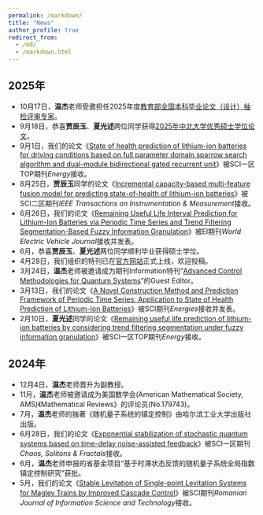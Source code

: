 ```yaml
---
permalink: /markdown/
title: "News"
author_profile: true
redirect_from: 
  - /md/
  - /markdown.html
---
```


## 2025年

* 10月17日，**温杰**老师受邀担任2025年度[教育部全国本科毕业论文（设计）抽检评审专家](http://wenjie015.github.io/files/MoEPingShu2025.png)。
* 9月18日，恭喜**贾辰玉**、**夏光述**两位同学获得[2025年中北大学优秀硕士学位论文](http://grs.nuc.edu.cn/info/1081/8465.htm)。
* 9月1日，我们的论文《[State of health prediction of lithium-ion batteries for driving conditions based on full parameter domain sparrow search algorithm and dual-module bidirectional gated recurrent unit](https://doi.org/10.1016/j.energy.2025.138292)》被SCI一区TOP期刊*Energy*接收。
* 8月25日，**贾辰玉**同学的论文《[Incremental capacity-based multi-feature fusion model for predicting state-of-health of lithium-ion batteries](https://doi.org/10.1109/TIM.2025.3608342)》被SCI二区期刊*IEEE Transactions on Instrumentation & Measurement*接收。
* 6月26日，我们的论文《[Remaining Useful Life Interval Prediction for Lithium-Ion Batteries via Periodic Time Series and Trend Filtering Segmentation-Based Fuzzy Information Granulation](https://doi.org/10.3390/wevj16070356)》被EI期刊*World Electric Vehicle Journal*接收并发表。
* 6月，恭喜**贾辰玉**、**夏光述**两位同学顺利毕业获得硕士学位。
* 4月28日，我们组织的特刊已在[官方网站](https://www.mdpi.com/journal/information/special_issues/WH0YS8QM8K)正式上线，欢迎投稿。
* 3月24日，**温杰**老师被邀请成为期刊Information特刊“[Advanced Control Methodologies for Quantum Systems](https://www.mdpi.com/journal/information/special_issues/WH0YS8QM8K)”的Guest Editor。
* 3月13日，我们的论文《[A Novel Construction Method and Prediction Framework of Periodic Time Series: Application to State of Health Prediction of Lithium-Ion Batteries](https://doi.org/10.3390/en18061438)》被SCI期刊*Energies*接收并发表。
* 2月10日，**夏光述**同学的论文《[Remaining useful life prediction of lithium-ion batteries by considering trend filtering segmentation under fuzzy information granulation](https://doi.org/10.1016/j.energy.2025.134810)》被SCI一区TOP期刊*Energy*接收。

## 2024年

* 12月4日，**温杰**老师晋升为副教授。
* 11月，**温杰**老师被邀请成为美国数学会(American Mathematical Society, AMS)《Mathematical Reviews》的评论员(No.179743)。
* 7月，**温杰**老师的独著《随机量子系统的镇定控制》由哈尔滨工业大学出版社出版。
* 6月28日，我们的论文《[Exponential stabilization of stochastic quantum systems based on time-delay noise-assisted feedback](https://doi.org/10.1016/j.chaos.2024.115228)》被SCI一区期刊*Chaos, Solitons & Fractals*接收。
* 6月，**温杰**老师申报的省基金项目“基于时滞状态反馈的随机量子系统全局指数镇定控制研究”获批。
* 5月，我们的论文《[Stable Levitation of Single-point Levitation Systems for Maglev Trains by Improved Cascade Control](https://doi.org/10.59277/ROMJIST.2024.3-4.08)》被SCI期刊*Romanian Journal of Information Science and Technology*接收。
